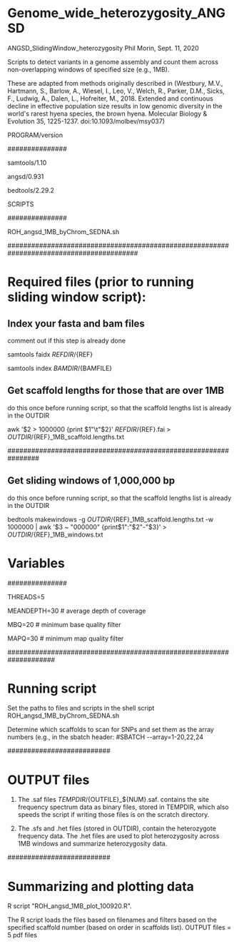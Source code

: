 # Genome_wide_heterozygosity_ANGSD

ANGSD_SlidingWindow_heterozygosity
Phil Morin, Sept. 11, 2020

Scripts to detect variants in a genome assembly and count them across non-overlapping windows of specified size (e.g., 1MB).

These are adapted from methods originally described in (Westbury, M.V., Hartmann, S., Barlow, A., Wiesel, I., Leo, V., Welch, R., Parker, D.M., Sicks, F., Ludwig, A., Dalen, L., Hofreiter, M., 2018. Extended and continuous decline in effective population size results in low genomic diversity in the world's rarest hyena species, the brown hyena. Molecular Biology & Evolution 35, 1225-1237. doi:10.1093/molbev/msy037)

PROGRAM/version

###############

samtools/1.10

angsd/0.931 

bedtools/2.29.2 


SCRIPTS

###############

ROH_angsd_1MB_byChrom_SEDNA.sh

#########################################################################################

# Required files (prior to running sliding window script):

## Index your fasta and bam files

comment out if this step is already done

samtools faidx ${REFDIR}/${REF}

samtools index ${BAMDIR}/${BAMFILE}

## Get scaffold lengths for those that are over 1MB

do this once before running script, so that the scaffold lengths list is already in the OUTDIR

awk '$2 > 1000000 {print $1"\t"$2}' ${REFDIR}/${REF}.fai > ${OUTDIR}/${REF}_1MB_scaffold.lengths.txt

################################################################

## Get sliding windows of 1,000,000 bp

do this once before running script, so that the scaffold lengths list is already in the OUTDIR

bedtools makewindows -g ${OUTDIR}/${REF}_1MB_scaffold.lengths.txt -w 1000000 | awk '$3 ~ "000000" {print$1":"$2"-"$3}' > ${OUTDIR}/${REF}_1MB_windows.txt


# Variables

###############

THREADS=5

MEANDEPTH=30   # average depth of coverage

MBQ=20  # minimum base quality filter
	
MAPQ=30  # minimum map quality filter

####################################################################

# Running script
Set the paths to files and scripts in the shell script ROH_angsd_1MB_byChrom_SEDNA.sh

Determine which scaffolds to scan for SNPs and set them as the array numbers (e.g., in the sbatch header: #SBATCH --array=1-20,22,24

##########################

# OUTPUT files

1) The .saf files ${TEMPDIR}/${OUTFILE}_${NUM}.saf. contains the site frequency spectrum data as binary files, stored in TEMPDIR, which also speeds the script if writing those files is on the scratch directory. 

2) The .sfs and .het files (stored in OUTDIR), contain the heterozygote frequency data. The .het files are used to plot heterozygosity across 1MB windows and summarize heterozygosity data.

##########################

# Summarizing and plotting data
R script "ROH_angsd_1MB_plot_100920.R". 

The R script loads the files based on filenames and filters based on the specified scaffold number (based on order in scaffolds list). 
OUTPUT files = 5 pdf files



